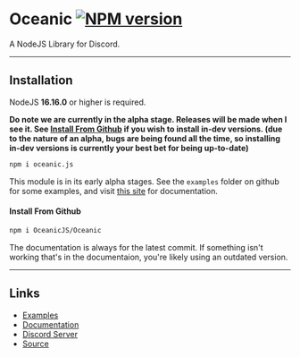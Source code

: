 # Oceanic [![NPM version](https://img.shields.io/npm/v/oceanic.js.svg?style=flat-square&color=informational)](https://npmjs.com/package/oceanic.js)
A NodeJS Library for Discord.

<hr>

## Installation
NodeJS **16.16.0** or higher is required.

**Do note we are currently in the alpha stage. Releases will be made when I see it. See [Install From Github](#install-from-github) if you wish to install in-dev versions. (due to the nature of an alpha, bugs are being found all the time, so installing in-dev versions is currently your best bet for being up-to-date)**

```sh
npm i oceanic.js
```

This module is in its early alpha stages. See the `examples` folder on github for some examples, and visit [this site](https://oceanic.owo-whats-this.dev) for documentation.

#### Install From Github
```sh
npm i OceanicJS/Oceanic
```

The documentation is always for the latest commit. If something isn't working that's in the documentaion, you're likely using an outdated version.

<hr>

## Links
* [Examples](https://github.com/DonovanDMC/Oceanic/tree/dev/examples)
* [Documentation](https://oceanic.owo-whats-this.dev)
* [Discord Server](https://discord.gg/xZ4AhdYrf9)
* [Source](https://github.com/DonovanDMC/Oceanic)
